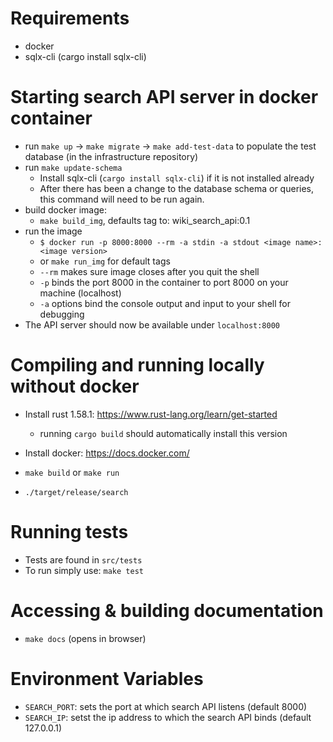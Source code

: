 # Requirements
- docker
- sqlx-cli (cargo install sqlx-cli)

# Starting search API server in docker container
- run `make up` -> `make migrate` -> `make add-test-data` to populate the test database (in the infrastructure repository)
- run `make update-schema` 
    - Install sqlx-cli (`cargo install sqlx-cli`) if it is not installed already
    - After there has been a change to the database schema or queries, this command will need to be run again.
- build docker image:
    - `make build_img`, defaults tag to: wiki_search_api:0.1
- run the image
    - `$ docker run -p 8000:8000 --rm -a stdin -a stdout <image name>:<image version>`
    - or `make run_img` for default tags
    - `--rm` makes sure image closes after you quit the shell
    - `-p` binds the port 8000 in the container to port 8000 on your machine (localhost)
    - `-a` options bind the console output and input to your shell for debugging
- The API server should now be available under `localhost:8000`

# Compiling and running locally without docker
- Install rust 1.58.1: https://www.rust-lang.org/learn/get-started
    - running `cargo build` should automatically install this version
- Install docker: https://docs.docker.com/
- `make build` or `make run`

- `./target/release/search`

# Running tests
- Tests are found in `src/tests`
- To run simply use: `make test`

# Accessing & building documentation
- `make docs` (opens in browser)

# Environment Variables
- `SEARCH_PORT`: sets the port at which search API listens (default 8000)
- `SEARCH_IP`: setst the ip address to which the search API binds (default 127.0.0.1) 
